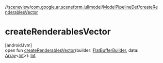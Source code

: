 //[sceneview](../../../index.md)/[com.google.ar.sceneform.lullmodel](../index.md)/[ModelPipelineDef](index.md)/[createRenderablesVector](create-renderables-vector.md)

# createRenderablesVector

[androidJvm]\
open fun [createRenderablesVector](create-renderables-vector.md)(builder: [FlatBufferBuilder](../../com.google.flatbuffers/-flat-buffer-builder/index.md), data: [Array](https://kotlinlang.org/api/latest/jvm/stdlib/kotlin/-array/index.html)&lt;[Int](https://kotlinlang.org/api/latest/jvm/stdlib/kotlin/-int/index.html)&gt;): [Int](https://kotlinlang.org/api/latest/jvm/stdlib/kotlin/-int/index.html)
